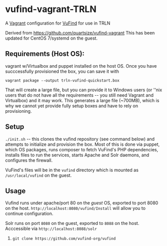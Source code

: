 # vufind-vagrant-TRLN

A [Vagrant](http://www.vagrantup.com/) configuration for [VuFind](http://vufind.org/) for use in TRLN 

Derived from https://github.com/quartsize/vufind-vagrant This has been updated for CentOS 7/systemd on the guest.

## Requirements (Host OS):

vagrant w/Virtualbox and puppet installed on the host OS.  Once you have succcessfully provisioned the box, you can save it with

`vagrant package --output trln-vufind-quickstart.box`

That will create a large file, but you can provide it to Windows users (or ''nix users that do not have all the requirements -- you still need Vagrant and Virtualbox) and it may work.  This generates a large file (~700MB), which is why we cannot yet provide fully setup boxes and have to rely on provisioning.

## Setup

`./init.sh` -- this clones the vufind repository (see command below) and
attempts to initialize and provision the box.  Most of this is done via puppet, which OS packages, runs composer to fetch VuFind's PHP dependencies, installs files to run the services, starts Apache and Solr daemons, and configures the firewall.

VuFind's files will be in the `vufind` directory which is mounted as `/usr/local/vufind` on the guest.

## Usage

Vufind runs under apache/port 80 on the *guest* OS, exported to port 8080 on the host.  `http://localhost:8080/vufind/Install` will allow you to continue configuration.

Solr runs on port `8080` on the guest, exported to `8088` on the host.  Acccessible via `http://localhost:8088/solr`

1. `git clone https://github.com/vufind-org/vufind`

